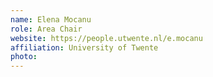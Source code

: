 ```yaml
---
name: Elena Mocanu
role: Area Chair
website: https://people.utwente.nl/e.mocanu
affiliation: University of Twente
photo: 
---
```

